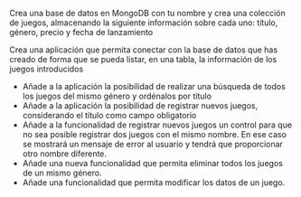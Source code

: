 Crea una base de datos en MongoDB con tu nombre y crea una colección de juegos, almacenando la siguiente información sobre cada uno: título, género, precio y fecha de lanzamiento

Crea una aplicación que permita conectar con la base de datos que has creado de forma que se pueda listar, en una tabla, la información de los juegos introducidos

- Añade a la aplicación la posibilidad de realizar una búsqueda de todos los juegos del mismo género y ordénalos por título
- Añade a la aplicación la posibilidad de registrar nuevos juegos, considerando el título como campo obligatorio
- Añade a la funcionalidad de registrar nuevos juegos un control para que no sea posible registrar dos juegos con el mismo nombre. En ese caso se mostrará un mensaje de error al usuario y tendrá que proporcionar otro nombre diferente.
- Añade una nueva funcionalidad que permita eliminar todos los juegos de un mismo género.
- Añade una funcionalidad que permita modificar los datos de un juego.